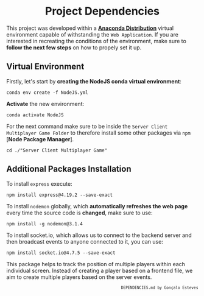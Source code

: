 <div align="center">

# Project Dependencies
</div>

This project was developed within a **[Anaconda Distribution](https://www.anaconda.com/)** virtual environment capable of withstanding the ``Web Application``. If you are interested in recreating the conditions of the environment, make sure to **follow the next few steps** on how to propely set it up.

## Virtual Environment

Firstly, let's start by **creating the NodeJS conda virtual environment**:

    conda env create -f NodeJS.yml

**Activate** the new environment:

    conda activate NodeJS

For the next command make sure to be inside the ``Server Client Multiplayer Game Folder`` to therefore install some other packages via ``npm`` [**Node Package Manager**].

    cd ./"Server Client Multiplayer Game"

## Additional Packages Installation

To install ``express`` execute:

    npm install express@4.19.2 --save-exact
    
To install ``nodemon`` globally, which **automatically refreshes the web page** every time the source code is **changed**, make sure to use:

    npm install -g nodemon@3.1.4


To install socket.io, which allows us to connect to the backend server and then broadcast events to anyone connected to it, you can use:

    npm install socket.io@4.7.5 --save-exact

This package helps to track the position of multiple players within each individual screen. Instead of creating a player based on a frontend file, we aim to create multiple players based on the server events.

<div align="right">
<sub>
<!-- <sup></sup> -->

`DEPENDENCIES.md by Gonçalo Esteves`
</sub>
</div>